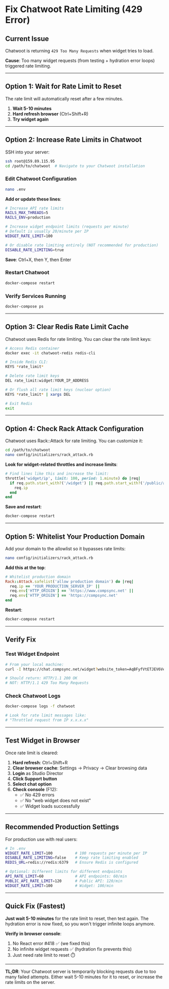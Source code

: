 # Fix Chatwoot Rate Limiting (429 Error)

## Current Issue

Chatwoot is returning `429 Too Many Requests` when widget tries to load.

**Cause**: Too many widget requests (from testing + hydration error loops) triggered rate limiting.

---

## Option 1: Wait for Rate Limit to Reset

The rate limit will automatically reset after a few minutes.

1. **Wait 5-10 minutes**
2. **Hard refresh browser** (Ctrl+Shift+R)
3. **Try widget again**

---

## Option 2: Increase Rate Limits in Chatwoot

SSH into your server:

```bash
ssh root@159.89.115.95
cd /path/to/chatwoot  # Navigate to your Chatwoot installation
```

### Edit Chatwoot Configuration

```bash
nano .env
```

**Add or update these lines**:

```bash
# Increase API rate limits
RAILS_MAX_THREADS=5
RAILS_ENV=production

# Increase widget endpoint limits (requests per minute)
# Default is usually 20/minute per IP
WIDGET_RATE_LIMIT=100

# Or disable rate limiting entirely (NOT recommended for production)
DISABLE_RATE_LIMITING=true
```

**Save**: Ctrl+X, then Y, then Enter

### Restart Chatwoot

```bash
docker-compose restart
```

### Verify Services Running

```bash
docker-compose ps
```

---

## Option 3: Clear Redis Rate Limit Cache

Chatwoot uses Redis for rate limiting. You can clear the rate limit keys:

```bash
# Access Redis container
docker exec -it chatwoot-redis redis-cli

# Inside Redis CLI:
KEYS *rate_limit*

# Delete rate limit keys
DEL rate_limit:widget:YOUR_IP_ADDRESS

# Or flush all rate limit keys (nuclear option)
KEYS *rate_limit* | xargs DEL

# Exit Redis
exit
```

---

## Option 4: Check Rack Attack Configuration

Chatwoot uses Rack::Attack for rate limiting. You can customize it:

```bash
cd /path/to/chatwoot
nano config/initializers/rack_attack.rb
```

**Look for widget-related throttles and increase limits**:

```ruby
# Find lines like this and increase the limit:
throttle('widget/ip', limit: 100, period: 1.minute) do |req|
  if req.path.start_with?('/widget') || req.path.start_with?('/public/api')
    req.ip
  end
end
```

**Save and restart**:

```bash
docker-compose restart
```

---

## Option 5: Whitelist Your Production Domain

Add your domain to the allowlist so it bypasses rate limits:

```bash
nano config/initializers/rack_attack.rb
```

**Add this at the top**:

```ruby
# Whitelist production domain
Rack::Attack.safelist('allow production domain') do |req|
  req.ip == 'YOUR_PRODUCTION_SERVER_IP' ||
  req.env['HTTP_ORIGIN'] == 'https://www.compsync.net' ||
  req.env['HTTP_ORIGIN'] == 'https://compsync.net'
end
```

**Restart**:

```bash
docker-compose restart
```

---

## Verify Fix

### Test Widget Endpoint

```bash
# From your local machine:
curl -I https://chat.compsync.net/widget?website_token=AqBFyfVtETJEV6Ve5qe86C7S

# Should return: HTTP/1.1 200 OK
# NOT: HTTP/1.1 429 Too Many Requests
```

### Check Chatwoot Logs

```bash
docker-compose logs -f chatwoot

# Look for rate limit messages like:
# "Throttled request from IP x.x.x.x"
```

---

## Test Widget in Browser

Once rate limit is cleared:

1. **Hard refresh**: Ctrl+Shift+R
2. **Clear browser cache**: Settings → Privacy → Clear browsing data
3. **Login** as Studio Director
4. **Click Support button**
5. **Select chat option**
6. **Check console** (F12):
   - ✅ No 429 errors
   - ✅ No "web widget does not exist"
   - ✅ Widget loads successfully

---

## Recommended Production Settings

For production use with real users:

```bash
# In .env
WIDGET_RATE_LIMIT=100          # 100 requests per minute per IP
DISABLE_RATE_LIMITING=false    # Keep rate limiting enabled
REDIS_URL=redis://redis:6379   # Ensure Redis is configured

# Optional: Different limits for different endpoints
API_RATE_LIMIT=60              # API endpoints: 60/min
PUBLIC_API_RATE_LIMIT=120      # Public API: 120/min
WIDGET_RATE_LIMIT=100          # Widget: 100/min
```

---

## Quick Fix (Fastest)

**Just wait 5-10 minutes** for the rate limit to reset, then test again. The hydration error is now fixed, so you won't trigger infinite loops anymore.

**Verify in browser console**:
1. No React error #418 ✅ (we fixed this)
2. No infinite widget requests ✅ (hydration fix prevents this)
3. Just need rate limit to reset ⏱️

---

**TL;DR**: Your Chatwoot server is temporarily blocking requests due to too many failed attempts. Either wait 5-10 minutes for it to reset, or increase the rate limits on the server.
